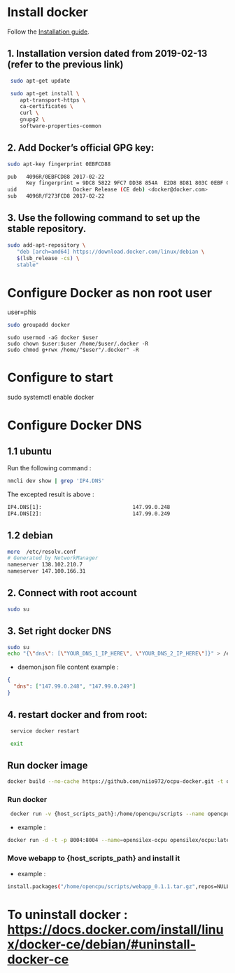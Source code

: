 # Install docker 

Follow the [Installation guide](https://docs.docker.com/install/linux/docker-ce/debian/#install-docker-ce-1).

## 1. Installation  version dated from 2019-02-13 (refer to the previous link)
```bash
 sudo apt-get update

 sudo apt-get install \
    apt-transport-https \
    ca-certificates \
    curl \
    gnupg2 \
    software-properties-common
```

## 2. Add Docker’s official GPG key:
```bash
sudo apt-key fingerprint 0EBFCD88

pub   4096R/0EBFCD88 2017-02-22
      Key fingerprint = 9DC8 5822 9FC7 DD38 854A  E2D8 8D81 803C 0EBF CD88
uid                  Docker Release (CE deb) <docker@docker.com>
sub   4096R/F273FCD8 2017-02-22
```
## 3. Use the following command to set up the stable repository.
```bash
sudo add-apt-repository \
   "deb [arch=amd64] https://download.docker.com/linux/debian \
   $(lsb_release -cs) \
   stable"
```
# Configure Docker as non root user 
user=phis

```bash
sudo groupadd docker
```
```
sudo usermod -aG docker $user
sudo chown $user:$user /home/$user/.docker -R
sudo chmod g+rwx /home/"$user"/.docker" -R
```

# Configure to start 
sudo systemctl enable docker

# Configure Docker DNS 

## 1.1 ubuntu

Run the following command :

```bash
nmcli dev show | grep 'IP4.DNS'
```

The excepted result is above :

```bash
IP4.DNS[1]:                             147.99.0.248
IP4.DNS[2]:                             147.99.0.249
```

## 1.2 debian

```bash
more  /etc/resolv.conf
# Generated by NetworkManager
nameserver 138.102.210.7
nameserver 147.100.166.31
```

## 2. Connect with root account

```bash
sudo su
```

## 3. Set right docker DNS

```bash
sudo su
echo "{\"dns\": [\"YOUR_DNS_1_IP_HERE\", \"YOUR_DNS_2_IP_HERE\"]}" > /etc/docker/daemon.json
```

- daemon.json file content example :

```json
{
  "dns": ["147.99.0.248", "147.99.0.249"]
}
```

## 4. restart docker and from root:

```bash
 service docker restart

 exit
```

<!-- # Configure apache

sudo a2enmod proxy proxy_http


cd /etc/apache2/sites-available

nano opcu.conf

```bash
   <VirtualHost *:80>
      ServerName 138.102.159.37 # Adresse principale 
      ServerAlias 138.102.159.37 # Aliases du domaine, si l'adresse ou les adresses sont utilisée, on pointe au même endroit, facultatif
   # ServerAdmin postmaster@domaine1.example # Adresse email de l'admin du domaine, facultatif
      #DocumentRoot /var/www/domaine1.example # Répertoire où pointe le domaine
      ProxyPass / http://138.102.159.37:8004/
      ProxyPassReverse / http://138.102.159.37:8004/
      ProxyPreserveHost On
   </VirtualHost>
``` -->

## Run docker image
```bash
docker build --no-cache https://github.com/niio972/ocpu-docker.git -t opensilex/ocpu
```

### Run docker

```bash
 docker run -v {host_scripts_path}:/home/opencpu/scripts --name opencpu-server -t -p 8004:8004 opencpu/rstudio
```

- example :

```bash
docker run -d -t -p 8004:8004 --name=opensilex-ocpu opensilex/ocpu:latest
```

### Move webapp to {host_scripts_path} and install it

- example :

```bash
install.packages("/home/opencpu/scripts/webapp_0.1.1.tar.gz",repos=NULL,type ="source")
```

# To uninstall docker :  https://docs.docker.com/install/linux/docker-ce/debian/#uninstall-docker-ce